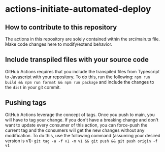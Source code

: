 # actions-initiate-automated-deploy

## How to contribute to this repository

The actions in this repository are solely contained within the src/main.ts file. Make code changes here to modify/extend behavior.

## Include transpiled files with your source code

GitHub Actions requires that you include the transpiled files from Typescript to Javascript with your repository. To do this, run the following: `npm run build && npm run format && npm run package` and include the changes to the `dist` in your git commit.

## Pushing tags

GitHub Actions leverage the concept of tags. Once you push to main, you will have to tag your change. If you don't have a breaking change and don't want to update every consumer of this action, you can force-push the current tag and the consumers will get the new changes without any modification. To do this, use the following command (assuming your desired version is v1): `git tag -a -f v1 -m v1 && git push && git push origin -f v1`
